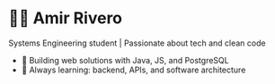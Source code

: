 # 👨‍💻 Amir Rivero

Systems Engineering student | Passionate about tech and clean code

- 🔧 Building web solutions with Java, JS, and PostgreSQL  
- 🚀 Always learning: backend, APIs, and software architecture  
